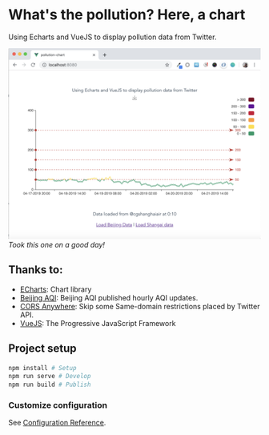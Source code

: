 # What's the pollution? Here, a chart

Using Echarts and VueJS to display pollution data from Twitter.

![Sample](./doc/chart.png)
*Took this one on a good day!*

## Thanks to:

- [ECharts](https://ecomfe.github.io/echarts-doc/public/en/index.html): Chart library
- [Beijing  AQI](https://twitter.com/beijingair): Beijing AQI published hourly AQI updates.
- [CORS Anywhere](https://cors-anywhere.herokuapp.com/): Skip some Same-domain restrictions placed by Twitter API.
- [VueJS](https://vuejs.org/): The Progressive
JavaScript Framework

## Project setup
```sh
npm install # Setup
npm run serve # Develop
npm run build # Publish
```

### Customize configuration
See [Configuration Reference](https://cli.vuejs.org/config/).
